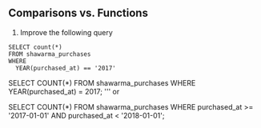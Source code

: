 ## Comparisons vs. Functions

1. Improve the following query

```
SELECT count(*)
FROM shawarma_purchases
WHERE
  YEAR(purchased_at) == '2017'
```

SELECT COUNT(*)
FROM shawarma_purchases
WHERE YEAR(purchased_at) = 2017;
'''
or

SELECT COUNT(*)
FROM shawarma_purchases
WHERE purchased_at >= '2017-01-01' AND purchased_at < '2018-01-01';

